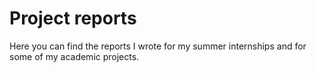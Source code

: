 # Project reports

Here you can find the reports I wrote for my summer internships and for some of my academic projects.
